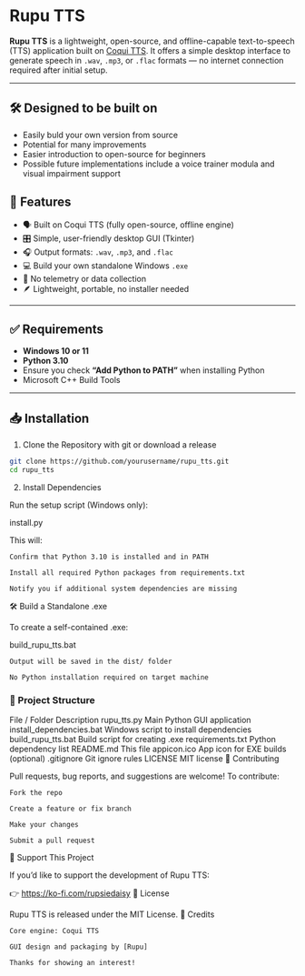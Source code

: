 # Rupu TTS

**Rupu TTS** is a lightweight, open-source, and offline-capable text-to-speech (TTS) application built on [Coqui TTS](https://github.com/coqui-ai/TTS). It offers a simple desktop interface to generate speech in `.wav`, `.mp3`, or `.flac` formats — no internet connection required after initial setup.

---

## 🛠 Designed to be built on

- Easily buld your own version from source
- Potential for many improvements
- Easier introduction to open-source for beginners
- Possible future implementations include a voice trainer modula and visual impairment support

## 🔧 Features

- 🗣️ Built on Coqui TTS (fully open-source, offline engine)
- 🎛️ Simple, user-friendly desktop GUI (Tkinter)
- 🎧 Output formats: `.wav`, `.mp3`, and `.flac`
- 💻 Build your own standalone Windows `.exe`
- 🚫 No telemetry or data collection
- 🪶 Lightweight, portable, no installer needed

---

## ✅ Requirements

- **Windows 10 or 11**
- **Python 3.10**
- Ensure you check **“Add Python to PATH”** when installing Python
- Microsoft C++ Build Tools
  
---

## 📥 Installation

1. Clone the Repository with git or download a release

```bash
git clone https://github.com/yourusername/rupu_tts.git
cd rupu_tts
```
2. Install Dependencies

Run the setup script (Windows only):

install.py

This will:

    Confirm that Python 3.10 is installed and in PATH

    Install all required Python packages from requirements.txt

    Notify you if additional system dependencies are missing
	

🛠 Build a Standalone .exe 

To create a self-contained .exe:

build_rupu_tts.bat

    Output will be saved in the dist/ folder

    No Python installation required on target machine


### 📁 Project Structure
File / Folder	Description
rupu_tts.py	Main Python GUI application
install_dependencies.bat	Windows script to install dependencies
build_rupu_tts.bat	Build script for creating .exe
requirements.txt	Python dependency list
README.md	This file
appicon.ico	App icon for EXE builds (optional)
.gitignore	Git ignore rules
LICENSE	MIT license
🙋 Contributing

Pull requests, bug reports, and suggestions are welcome!
To contribute:

    Fork the repo

    Create a feature or fix branch

    Make your changes

    Submit a pull request

💖 Support This Project

If you’d like to support the development of Rupu TTS:

👉 https://ko-fi.com/rupsiedaisy
📜 License

Rupu TTS is released under the MIT License.
🙏 Credits

    Core engine: Coqui TTS

    GUI design and packaging by [Rupu]

    Thanks for showing an interest!
